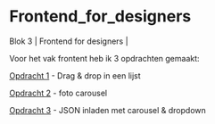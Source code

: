 # Frontend_for_designers
Blok 3 | Frontend for designers |

Voor het vak frontent heb ik 3 opdrachten gemaakt:

[ Opdracht 1](https://github.com/Sammthings/Frontend_for_designers/blob/master/Opdracht%201/README.md) - Drag & drop in een lijst

[ Opdracht 2](https://github.com/Sammthings/Frontend_for_designers/blob/master/Opdracht%202/README.md) - foto carousel

[ Opdracht 3](https://github.com/Sammthings/Frontend_for_designers/blob/master/Opdracht%203/README.md) - JSON inladen met carousel & dropdown
